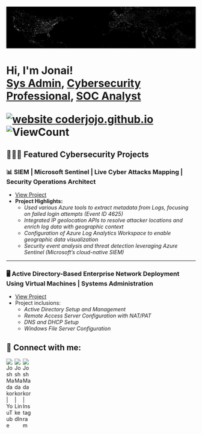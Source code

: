 [![Header](ATWDP.png)](https://eoimages.gsfc.nasa.gov/images/imagerecords/55000/55167/nightearth.gif)

<h1>Hi, I'm Jonai! <br/><a href="https://www.linkedin.com/in/jonai-serrano-350480174/">Sys Admin</a>, <a href="https://www.linkedin.com/in/jonai-serrano-350480174/">Cybersecurity Professional</a>, <a/h1> <a href="https://www.linkedin.com/in/jonai-serrano-350480174/">SOC Analyst</a>

[![website coderjojo.github.io](https://img.shields.io/website-up-down-green-red/http/coderjojo.github.io/creative-profile-readme.svg)](https://jonaiserrano.github.io/)
![ViewCount](https://views.whatilearened.today/views/github/<JonaiSerrano>/<JonaiSerrano>.svg)
## 🧑‍💻🔐 Featured Cybersecurity Projects

### **📊 SIEM | Microsoft Sentinel | Live Cyber Attacks Mapping | Security Operations Architect**
- [View Project](https://github.com/JonaiSerrano/Designing_Azure_Sentinel_SIEM-Live-Attack-Map-Monitoring-)
- **Project Highlights:**
  - *Used various Azure tools to extract metadata from Logs, focusing on failed login attempts (Event ID 4625)*
  - *Integrated IP geolocation APIs to resolve attacker locations and enrich log data with geographic context*
  - *Configuration of Azure Log Analytics Workspace to enable geographic data visualization*
  - *Security event analysis and threat detection leveraging Azure Sentinel (Microsoft’s cloud-native SIEM)*
   
---

### **🖥️ Active Directory-Based Enterprise Network Deployment Using Virtual Machines | Systems Administration**
  - [View Project](https://github.com/JonaiSerrano/Active-Directory-Based-Enterprise-Network-Deployment-Using-Virtual-Machines-Systems-Administration.git)
  - Project inclusions:
    - *Active Directory Setup and Management*
    - *Remote Access Server Configuration with NAT/PAT*
    - *DNS and DHCP Setup*
    - *Windows File Server Configuration*
<!--
---

### **🔐 Windows Server Exploitation | MS17-010 | EternalBlue | Ethical Hacking**
- [View Project](https://tmkamal.github.io/under-construction-template/)
- **Project Highlights:**
  - Exploitation of SMBv1 vulnerability on Windows Server 2008
  - Use of AutoBlue tool for semi-manual attack execution
  - Network reconnaissance with `nmap`, and remote access via `netcat`

---

### **🌐 Website Hacking | Metasploitable | XSS & SQL Injection | Home Lab**
- [View Project](https://tmkamal.github.io/under-construction-template/)
- **Project Highlights:**
  - Deployment of Metasploitable server for web app vulnerability testing
  - Execution of JavaScript and SQL payloads for XSS and SQLi
  - Identification of attack vectors and mitigation strategies

---

### **🖥️ Windows System Takeover | Metasploit Framework | Reverse Shells**
- [View Project](https://tmkamal.github.io/under-construction-template/)
- **Project Highlights:**
  - Reverse shell engineering and remote access via Meterpreter
  - System manipulation: webcam spying, keystroke logging, screen sharing
  - Resource exfiltration and payload delivery using Metasploit tools

---
-->

<h2> 🤳 Connect with me:</h2>

[<img align="left" alt="JoshMadakor | YouTube" width="22px" src="https://cdn.jsdelivr.net/npm/simple-icons@v3/icons/youtube.svg" />][youtube]
[<img align="left" alt="JoshMadakor | LinkedIn" width="22px" src="https://cdn.jsdelivr.net/npm/simple-icons@v3/icons/linkedin.svg" />][linkedin]
[<img align="left" alt="JoshMadakor | Instagram" width="22px" src="https://cdn.jsdelivr.net/npm/simple-icons@v3/icons/facebook.svg" />][facebook]

[youtube]: https://www.youtube.com/@Jonaithesecurityguy
[facebook]: https://www.facebook.com/jonai.serrano.3
[linkedin]: https://www.linkedin.com/in/jonai-serrano-350480174/
